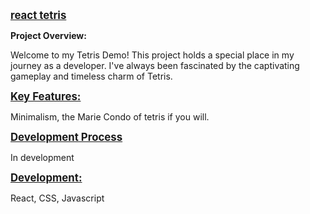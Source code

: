 <b><u><span style="font-size:larger;"> react tetris </span></u></b>


**Project Overview:**

Welcome to my Tetris Demo! This project holds a special place in my journey as a developer. I've always been fascinated by the captivating gameplay and timeless charm of Tetris.

<b><u><span style="font-size:larger;"> Key Features: </span></u></b>

Minimalism, the Marie Condo of tetris if you will. 

<b><u><span style="font-size:larger;"> Development Process </span></u></b>

In development


<b><u><span style="font-size:larger;"> Development: </span></u></b>

React, CSS, Javascript
